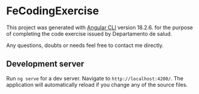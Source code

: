 # FeCodingExercise

This project was generated with [Angular CLI](https://github.com/angular/angular-cli) version 18.2.6. for the purpose of completing the code exercise issued by Departamento de salud.

Any questions, doubts or needs feel free to contact me directly.

## Development server

Run `ng serve` for a dev server. Navigate to `http://localhost:4200/`. The application will automatically reload if you change any of the source files.
